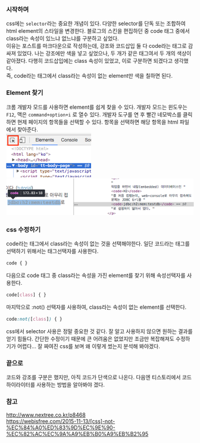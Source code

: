 ### 시작하며
css에는 `selector`라는 중요한 개념이 있다. 다양한 selector를 단독 또는 조합하여 html element의 스타일을 변경한다. 블로그의 스킨을 편집하던 중 code 태그 중에서 class라는 속성이 있느냐 없느냐를 구분하고 싶었다.  
이유는 포스트를 마크다운으로 작성하는데, 강조와 코드삽입 둘 다 code라는 태그로 감싸져 있었다. 나는 강조에만 색을 넣고 싶었으나, 두 개가 같은 태그여서 두 개의 색상이 같아졌다. 다행히 코드삽입에는 class 속성이 있었고, 이로 구분하면 되겠다고 생각했다.  
즉, code라는 태그에서 class라는 속성이 없는 element만 색을 칠하면 된다.

### Element 찾기
크롬 개발자 모드를 사용하면 element를 쉽게 찾을 수 있다. 개발자 모드는 윈도우는 `F12`, 맥은 `command+option+i` 로 열수 있다. 개발자 도구를 연 후 빨간 네모박스를 클릭하면 현제 페이지의 항목들을 선택할 수 있다. 항목을 선택하면 해당 항목을 html 파일에서 찾아준다.  
![find-element](findelement.png)   
![find-tag](findtag.png)   


### css 수정하기
code라는 태그에서 class라는 속성이 없는 것을 선택해야한다. 일단 코드라는 태그를 선택하기 위해서는 태그선택자를 사용한다.
```css
code { }
```
다음으로 code 태그 중 class라는 속성을 가진 element를 찾기 위해 속성선택자를 사용한다.
```css
code[class] { }
```
마지막으로 :not() 선택자를 사용하여, class라는 속성이 없는 element를 선택한다.
```css
code:not([class]) { }
```
css에서 selector 사용은 정말 중요한 것 같다. 잘 알고 사용하지 않으면 원하는 결과를 얻기 힘들다. 간단한 수정이기 때문에 큰 어려움은 없었지만 조금만 복잡해져도 수정하기가 어렵다... 잘 짜여진 css를 보며 왜 이렇게 썼는지 분석해 봐야겠다.

### 끝으로
코드와 강조를 구분은 했지만, 아직 코드가 단색으로 나온다. 다음엔 티스토리에서 코드 하이라이터를 사용하는 방법을 알아봐야 겠다.

### 참고
http://www.nextree.co.kr/p8468   
https://webisfree.com/2015-11-13/[css]-not-%EC%84%A0%ED%83%9D%EC%9E%90-%EC%82%AC%EC%9A%A9%EB%B0%A9%EB%B2%95
